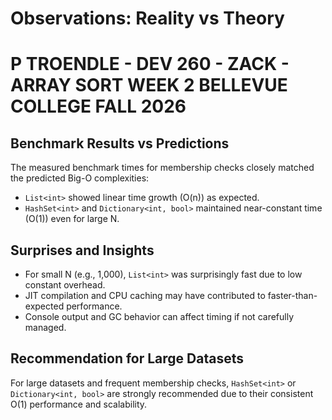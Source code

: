 # Observations: Reality vs Theory
# P TROENDLE - DEV 260 - ZACK - ARRAY SORT WEEK 2 BELLEVUE COLLEGE FALL 2026

## Benchmark Results vs Predictions
The measured benchmark times for membership checks closely matched the predicted Big-O complexities:
- `List<int>` showed linear time growth (O(n)) as expected.
- `HashSet<int>` and `Dictionary<int, bool>` maintained near-constant time (O(1)) even for large N.

## Surprises and Insights
- For small N (e.g., 1,000), `List<int>` was surprisingly fast due to low constant overhead.
- JIT compilation and CPU caching may have contributed to faster-than-expected performance.
- Console output and GC behavior can affect timing if not carefully managed.

## Recommendation for Large Datasets
For large datasets and frequent membership checks, `HashSet<int>` or `Dictionary<int, bool>` are strongly recommended due to their consistent O(1) performance and scalability.